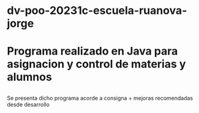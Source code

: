 # dv-poo-20231c-escuela-ruanova-jorge

# Programa realizado en Java para asignacion y control de materias y alumnos

##
Se presenta dicho programa acorde a consigna + mejoras recomendadas desde desarrollo
